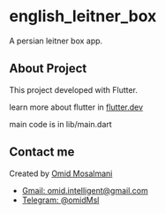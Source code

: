 # english_leitner_box

A persian leitner box app.

## About Project

This project developed with Flutter.

learn more about flutter in [flutter.dev](https://flutter.dev)

main code is in lib/main.dart

## Contact me

Created by [Omid Mosalmani](https://omidmsl.cloudsite.ir)
- [Gmail: omid.intelligent@gmail.com](mailto:omid.intelligent@gmail.com)
- [Telegram: @omidMsl](https://t.me/omidMsl)
